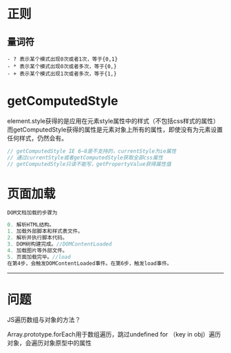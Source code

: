 # 正则
## 量词符
```
- ? 表示某个模式出现0次或者1次，等于{0,1}
- * 表示某个模式出现0次或者多次，等于{0,}
- + 表示某个模式出现1次或者多次，等于{1,} 
```

# getComputedStyle
element.style获得的是应用在元素style属性中的样式（不包括css样式的属性）而getComputedStyle获得的属性是元素对象上所有的属性，即使没有为元素设置任何样式，仍然会有。
```javascript
// getComputedStyle IE 6~8是不支持的，currentStyle为ie属性
// 通过currentStyle或者getComputedStyle获取全部css属性
// getComputedStyle只读不能写，getPropertyValue获得属性值
```

# 页面加载
```javascript
DOM文档加载的步骤为

0. 解析HTML结构。
1. 加载外部脚本和样式表文件。
2. 解析并执行脚本代码。
3. DOM树构建完成。//DOMContentLoaded
4. 加载图片等外部文件。
5. 页面加载完毕。//load
在第4步，会触发DOMContentLoaded事件。在第6步，触发load事件。
```



----

# 问题
JS遍历数组与对象的方法？

Array.prototype.forEach用于数组遍历，跳过undefined
for （key in obj）遍历对象，会遍历对象原型中的属性